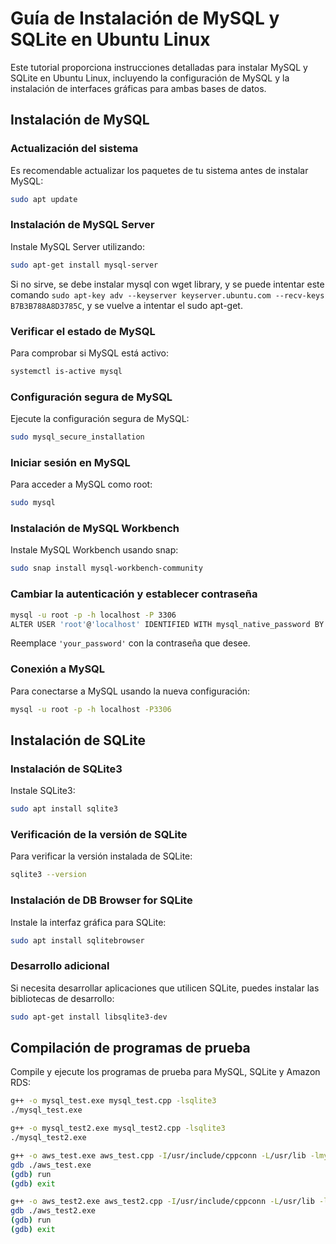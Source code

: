 # Guía de Instalación de MySQL y SQLite en Ubuntu Linux

Este tutorial proporciona instrucciones detalladas para instalar MySQL y SQLite en Ubuntu Linux, incluyendo la configuración de MySQL y la instalación de interfaces gráficas para ambas bases de datos.

## Instalación de MySQL

### Actualización del sistema
Es recomendable actualizar los paquetes de tu sistema antes de instalar MySQL:
```bash
sudo apt update
```

### Instalación de MySQL Server
Instale MySQL Server utilizando:
```bash
sudo apt-get install mysql-server
```
Si no sirve, se debe instalar mysql con wget library, y se puede intentar este comando `sudo apt-key adv --keyserver keyserver.ubuntu.com --recv-keys B7B3B788A8D3785C`, y se vuelve a intentar el sudo apt-get.

### Verificar el estado de MySQL
Para comprobar si MySQL está activo:
```bash
systemctl is-active mysql
```

### Configuración segura de MySQL
Ejecute la configuración segura de MySQL:
```bash
sudo mysql_secure_installation
```

### Iniciar sesión en MySQL
Para acceder a MySQL como root:
```bash
sudo mysql
```

### Instalación de MySQL Workbench
Instale MySQL Workbench usando snap:
```bash
sudo snap install mysql-workbench-community
```

### Cambiar la autenticación y establecer contraseña
```bash
mysql -u root -p -h localhost -P 3306
ALTER USER 'root'@'localhost' IDENTIFIED WITH mysql_native_password BY 'your_password';
```
Reemplace `'your_password'` con la contraseña que desee.

### Conexión a MySQL
Para conectarse a MySQL usando la nueva configuración:
```bash
mysql -u root -p -h localhost -P3306
```

## Instalación de SQLite

### Instalación de SQLite3
Instale SQLite3:
```bash
sudo apt install sqlite3
```

### Verificación de la versión de SQLite
Para verificar la versión instalada de SQLite:
```bash
sqlite3 --version
```

### Instalación de DB Browser for SQLite
Instale la interfaz gráfica para SQLite:
```bash
sudo apt install sqlitebrowser
```

### Desarrollo adicional
Si necesita desarrollar aplicaciones que utilicen SQLite, puedes instalar las bibliotecas de desarrollo:
```bash
sudo apt-get install libsqlite3-dev
```

## Compilación de programas de prueba
Compile y ejecute los programas de prueba para MySQL, SQLite y Amazon RDS:
```bash
g++ -o mysql_test.exe mysql_test.cpp -lsqlite3
./mysql_test.exe

g++ -o mysql_test2.exe mysql_test2.cpp -lsqlite3
./mysql_test2.exe

g++ -o aws_test.exe aws_test.cpp -I/usr/include/cppconn -L/usr/lib -lmysqlcppconn
gdb ./aws_test.exe
(gdb) run
(gdb) exit

g++ -o aws_test2.exe aws_test2.cpp -I/usr/include/cppconn -L/usr/lib -lmysqlcppconn
gdb ./aws_test2.exe
(gdb) run
(gdb) exit
```

